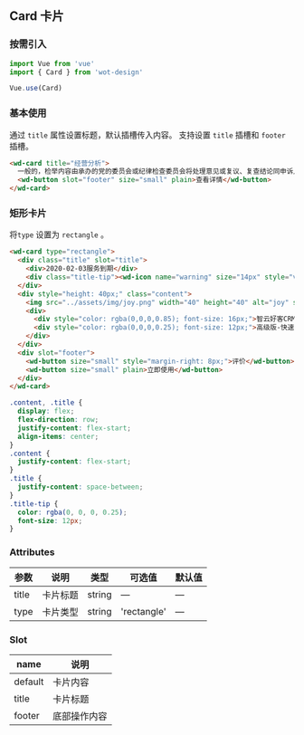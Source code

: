 ## Card 卡片

### 按需引入

```javascript
import Vue from 'vue'
import { Card } from 'wot-design'

Vue.use(Card)
```

### 基本使用

通过 `title` 属性设置标题，默认插槽传入内容。
支持设置 `title` 插槽和 `footer` 插槽。

```html
<wd-card title="经营分析">
  一般的，检举内容由承办的党的委员会或纪律检查委员会将处理意见或复议、复查结论同申诉人见面，听取其意见。复议、复查的结论和决定，应交给申诉人一份。
  <wd-button slot="footer" size="small" plain>查看详情</wd-button>
</wd-card>
```

### 矩形卡片

将`type` 设置为 `rectangle` 。

```html
<wd-card type="rectangle">
  <div class="title" slot="title">
    <div>2020-02-03服务到期</div>
    <div class="title-tip"><wd-icon name="warning" size="14px" style="vertical-align: bottom"/> 您可以去电脑上使用该服务</div>
  </div>
  <div style="height: 40px;" class="content">
    <img src="../assets/img/joy.png" width="40" height="40" alt="joy" style="border-radius: 4px; margin-right: 12px;" />
    <div>
      <div style="color: rgba(0,0,0,0.85); font-size: 16px;">智云好客CRM短信_催评营销</div>
      <div style="color: rgba(0,0,0,0.25); font-size: 12px;">高级版-快速吸粉 | 周期一年 </div>
    </div>
  </div>
  <div slot="footer">
    <wd-button size="small" style="margin-right: 8px;">评价</wd-button>
    <wd-button size="small" plain>立即使用</wd-button>
  </div>
</wd-card>
```
```css
.content, .title {
  display: flex;
  flex-direction: row;
  justify-content: flex-start;
  align-items: center;
}
.content {
  justify-content: flex-start;
}
.title {
  justify-content: space-between;
}
.title-tip {
  color: rgba(0, 0, 0, 0.25);
  font-size: 12px;
}
```

### Attributes
| 参数          | 说明            | 类型            | 可选值                 | 默认值   |
|------------- |---------------- |---------------- |---------------------- |-------- |
| title        | 卡片标题          | string  |          —            |    —    |
| type        | 卡片类型          | string  |          'rectangle'            |    —    |

### Slot

| name      | 说明       |
|------------- |----------- |
| default | 卡片内容 |
| title | 卡片标题 |
| footer | 底部操作内容 |
